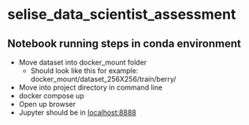 # selise_data_scientist_assessment

## Notebook running steps in conda environment
+ Move dataset into docker_mount folder
  + Should look like this for example: docker_mount/dataset_256X256/train/berry/
+ Move into project directory in command line
+ docker compose up
+ Open up browser
+ Jupyter should be in [localhost:8888](http://localhost:8888)
